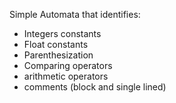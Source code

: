 Simple Automata that identifies:
- Integers constants
- Float constants
- Parenthesization
- Comparing operators
- arithmetic operators
- comments (block and single lined)
